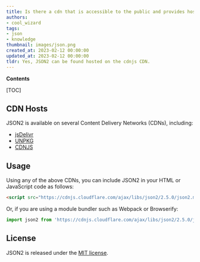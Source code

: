 ```yaml
---
title: Is there a cdn that is accessible to the public and provides hosting for json2?
authors:
- cool_wizard
tags:
- json
- knowledge
thumbnail: images/json.png
created_at: 2023-02-12 00:00:00
updated_at: 2023-02-12 00:00:00
tldr: Yes, JSON2 can be found hosted on the cdnjs CDN.
---
```


**Contents**

[TOC]

## CDN Hosts

JSON2 is available on several Content Delivery Networks (CDNs), including:

* [jsDelivr](https://www.jsdelivr.com/package/npm/json2)
* [UNPKG](https://unpkg.com/json2@2.5.0/lib/json2.js)
* [CDNJS](https://cdnjs.com/libraries/json2)

## Usage

Using any of the above CDNs, you can include JSON2 in your HTML or JavaScript code as follows:

```html
<script src="https://cdnjs.cloudflare.com/ajax/libs/json2/2.5.0/json2.min.js"></script>
```

Or, if you are using a module bundler such as Webpack or Browserify:

```js
import json2 from 'https://cdnjs.cloudflare.com/ajax/libs/json2/2.5.0/json2.min.js';
```

## License

JSON2 is released under the [MIT license](https://github.com/douglascrockford/JSON-js/blob/master/LICENSE).
